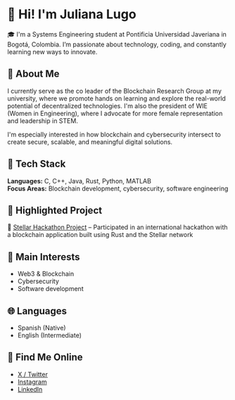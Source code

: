 # 👋 Hi! I'm Juliana Lugo

🎓 I'm a Systems Engineering student at Pontificia Universidad Javeriana in Bogotá, Colombia. I’m passionate about technology, coding, and constantly learning new ways to innovate.

## 💼 About Me

I currently serve as the co leader of the Blockchain Research Group at my university, where we promote hands on learning and explore the real-world potential of decentralized technologies. I'm also the president of WIE (Women in Engineering), where I advocate for more female representation and leadership in STEM.

I'm especially interested in how blockchain and cybersecurity intersect to create secure, scalable, and meaningful digital solutions.

## 🔧 Tech Stack

**Languages:** C, C++, Java, Rust, Python, MATLAB  
**Focus Areas:** Blockchain development, cybersecurity, software engineering

## 🚀 Highlighted Project

🔗 [Stellar Hackathon Project](https://github.com/mesas01/Stellar_Hackaton) – Participated in an international hackathon with a blockchain application built using Rust and the Stellar network

## 🎯 Main Interests

- Web3 & Blockchain  
- Cybersecurity  
- Software development

## 🌐 Languages

- Spanish (Native)  
- English (Intermediate)

## 📱 Find Me Online

- [X / Twitter](https://x.com/julilugo0905?s=21)  
- [Instagram](https://www.instagram.com/julilugo09)  
- [LinkedIn](https://www.linkedin.com/in/juliana-lugo-77a0b2313/)

